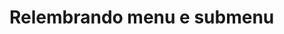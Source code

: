 
<h1>Relembrando menu e submenu</h1>
<img href="https://github.com/marlon-santana/treino-menu-hover/blob/master/assets/print.png"></img>
